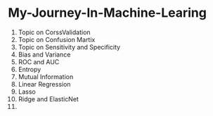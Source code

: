 # My-Journey-In-Machine-Learing
1.  Topic on CorssValidation 
2. Topic on Confusion Martix
3. Topic on Sensitivity and Specificity
4. Bias and Variance
5. ROC and AUC
6. Entropy
7. Mutual Information
8. Linear Regression
9. Lasso
10. Ridge and ElasticNet
11. 
